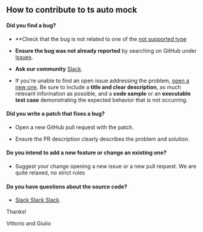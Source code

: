 ## How to contribute to ts auto mock

#### **Did you find a bug?**

* **Check that the bug is not related to one of the [not supported type](https://typescript-tdd.github.io/ts-auto-mock/types-not-supported) 

* **Ensure the bug was not already reported** by searching on GitHub under [Issues](https://github.com/Typescript-TDD/ts-auto-mock/issues).

* **Ask our community** [Slack](https://join.slack.com/t/typescripttdd/shared_invite/enQtODk3MjQwNzUwNTk2LTMzNjdlZTNmMmY3Nzg2NDNiZDA1YzJmZjk2NjcwZjQwODQ3YzE5NGZjM2Q4MzZjYWNiMWE4MGU0NjEzM2E5YzE).

* If you're unable to find an open issue addressing the problem, [open a new one](https://github.com/Typescript-TDD/ts-auto-mock/issues/new/choose). 
Be sure to include a **title and clear description**, as much relevant information as possible, and a **code sample** or an **executable test case** demonstrating the expected behavior that is not occurring.

#### **Did you write a patch that fixes a bug?**

* Open a new GitHub pull request with the patch.

* Ensure the PR description clearly describes the problem and solution.

#### **Do you intend to add a new feature or change an existing one?**

* Suggest your change opening a new issue or a new pull request. We are quite relaxed, no strict rules

#### **Do you have questions about the source code?**

* [Slack Slack Slack](https://join.slack.com/t/typescripttdd/shared_invite/enQtODk3MjQwNzUwNTk2LTMzNjdlZTNmMmY3Nzg2NDNiZDA1YzJmZjk2NjcwZjQwODQ3YzE5NGZjM2Q4MzZjYWNiMWE4MGU0NjEzM2E5YzE).

Thanks!

Vittorio and Giulio
